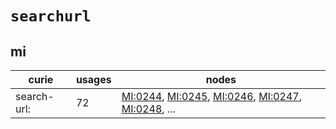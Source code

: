 # `searchurl`

## mi

| curie       |   usages | nodes                                                                                                                                                                                                                                                              |
|-------------|----------|--------------------------------------------------------------------------------------------------------------------------------------------------------------------------------------------------------------------------------------------------------------------|
| search-url: |       72 | [MI:0244](http://purl.obolibrary.org/obo/MI_0244), [MI:0245](http://purl.obolibrary.org/obo/MI_0245), [MI:0246](http://purl.obolibrary.org/obo/MI_0246), [MI:0247](http://purl.obolibrary.org/obo/MI_0247), [MI:0248](http://purl.obolibrary.org/obo/MI_0248), ... |

